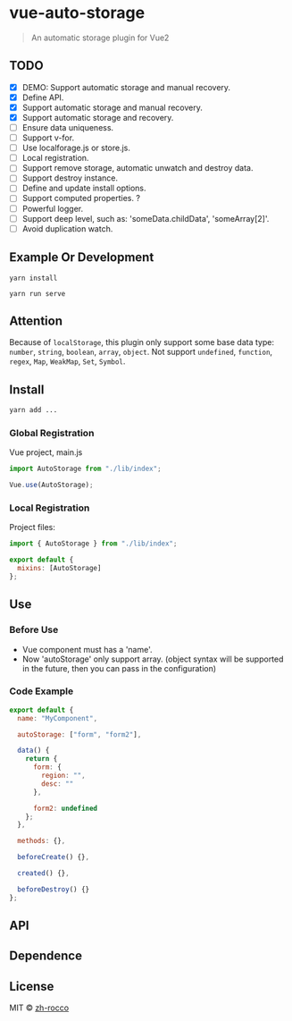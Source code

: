 # vue-auto-storage

> An automatic storage plugin for Vue2

## TODO

- [x] DEMO: Support automatic storage and manual recovery.
- [x] Define API.
- [x] Support automatic storage and manual recovery.
- [x] Support automatic storage and recovery.
- [ ] Ensure data uniqueness.
- [ ] Support v-for.
- [ ] Use localforage.js or store.js.
- [ ] Local registration.
- [ ] Support remove storage, automatic unwatch and destroy data.
- [ ] Support destroy instance.
- [ ] Define and update install options.
- [ ] Support computed properties. ?
- [ ] Powerful logger.
- [ ] Support deep level, such as: 'someData.childData', 'someArray[2]'.
- [ ] Avoid duplication watch.

## Example Or Development

```
yarn install

yarn run serve
```

## Attention

Because of `localStorage`, this plugin only support some base data type: `number`, `string`, `boolean`, `array`, `object`. Not support `undefined`, `function`, `regex`, `Map`, `WeakMap`, `Set`, `Symbol`.

## Install

```bash
yarn add ...
```

### Global Registration

Vue project, main.js

```javascript
import AutoStorage from "./lib/index";

Vue.use(AutoStorage);
```

### Local Registration

Project files:

```javascript
import { AutoStorage } from "./lib/index";

export default {
  mixins: [AutoStorage]
};
```

## Use

### Before Use

- Vue component must has a 'name'.
- Now 'autoStorage' only support array. (object syntax will be supported in the future, then you can pass in the configuration)

### Code Example

```javascript
export default {
  name: "MyComponent",

  autoStorage: ["form", "form2"],

  data() {
    return {
      form: {
        region: "",
        desc: ""
      },

      form2: undefined
    };
  },

  methods: {},

  beforeCreate() {},

  created() {},

  beforeDestroy() {}
};
```

## API

## Dependence

## License

MIT © [zh-rocco](https://github.com/zh-rocco)
